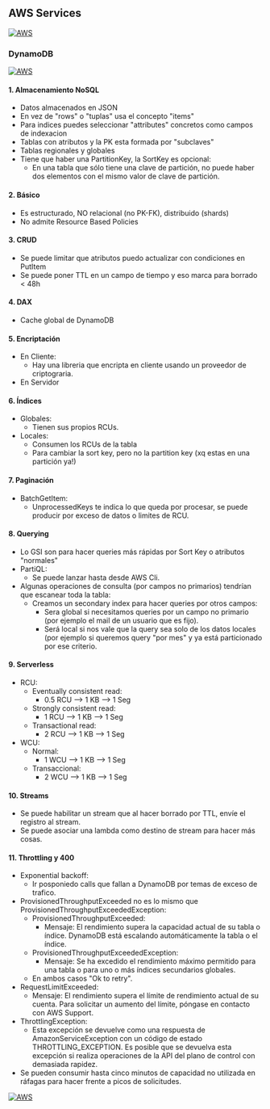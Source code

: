 ## AWS Services
[![AWS](https://img.shields.io/badge/AWS_Services-ff9900?style=for-the-badge&logo=amazon&logoColor=white&labelColor=101010)](https://github.com/Alberto-mt/AWS/blob/main/Apuntes_Servicios/index.md)

### DynamoDB
[![AWS](https://img.shields.io/badge/DynamoDB-c08a44?style=for-the-badge&logo=amazon&logoColor=white&labelColor=101010)](https://github.com/Alberto-mt/AWS/blob/main/Apuntes_Servicios/categories/DynamoDB.md)

#### 1. Almacenamiento NoSQL
- Datos almacenados en JSON
- En vez de "rows" o "tuplas" usa el concepto "items"
- Para indices puedes seleccionar "attributes" concretos como campos de indexacion
- Tablas con atributos y la PK esta formada por "subclaves"
- Tablas regionales y globales
- Tiene que haber una PartitionKey, la SortKey es opcional:
  - En una tabla que sólo tiene una clave de partición, no puede haber dos elementos con el mismo valor de clave de partición.
    
#### 2. Básico
- Es estructurado, NO relacional (no PK-FK), distribuido (shards)
- No admite Resource Based Policies
#### 3. CRUD
- Se puede limitar que atributos puedo actualizar con condiciones en PutItem
- Se puede poner TTL en un campo de tiempo y eso marca para borrado < 48h
  
#### 4. DAX
- Cache global de DynamoDB

#### 5. Encriptación
- En Cliente:
  - Hay una libreria que encripta en cliente usando un proveedor de criptograria.
- En Servidor
  
#### 6. Índices
- Globales:
  - Tienen sus propios RCUs.
- Locales:
  - Consumen los RCUs de la tabla
  - Para cambiar la sort key, pero no la partition key (xq estas en una partición ya!)
    
#### 7. Paginación
- BatchGetItem: 
  - UnprocessedKeys te indica lo que queda por procesar, se puede producir por exceso de datos o limites de RCU.
    
#### 8. Querying
- Lo GSI son para hacer queries más rápidas por Sort Key o atributos "normales"
- PartiQL:
  - Se puede lanzar hasta desde AWS Cli.
- Algunas operaciones de consulta (por campos no primarios) tendrían que escanear toda la tabla:
  - Creamos un secondary index para hacer queries por otros campos:
    - Sera global si necesitamos queries por un campo no primario (por ejemplo el mail de un usuario que es fijo).
    - Será local si nos vale que la query sea solo de los datos locales (por ejemplo si queremos query "por mes" y ya está particionado por ese criterio.

#### 9. Serverless
- RCU:
    - Eventually consistent read:
      - 0.5 RCU --> 1 KB --> 1 Seg 
    - Strongly consistent read:
        - 1 RCU --> 1 KB --> 1 Seg 
    - Transactional read:
        - 2 RCU --> 1 KB --> 1 Seg
- WCU:
  - Normal:
    - 1 WCU --> 1 KB --> 1 Seg 
  - Transaccional:
      - 2 WCU --> 1 KB --> 1 Seg
  
#### 10. Streams
- Se puede habilitar un stream que al hacer borrado por TTL, envíe el registro al stream.
- Se puede asociar una lambda como destino de stream para hacer más cosas.
  
#### 11. Throttling y 400
- Exponential backoff:
  - Ir posponiedo calls que fallan a DynamoDB por temas de exceso de trafico.
- ProvisionedThroughputExceeded no es lo mismo que ProvisionedThroughputExceededException:
  - ProvisionedThroughputExceeded:
    - Mensaje: El rendimiento supera la capacidad actual de su tabla o índice. DynamoDB está escalando automáticamente la tabla o el índice.
  - ProvisionedThroughputExceededException:
      - Mensaje: Se ha excedido el rendimiento máximo permitido para una tabla o para uno o más índices secundarios globales.
  - En ambos casos "Ok to retry".
- RequestLimitExceeded:
  - Mensaje: El rendimiento supera el límite de rendimiento actual de su cuenta. Para solicitar un aumento del límite, póngase en contacto con AWS Support.
- ThrottlingException:
  - Esta excepción se devuelve como una respuesta de AmazonServiceException con un código de estado THROTTLING_EXCEPTION. Es posible que se devuelva esta excepción si realiza operaciones de la API del plano de control con demasiada rapidez.
- Se pueden consumir hasta cinco minutos de capacidad no utilizada en ráfagas para hacer frente a picos de solicitudes.

[![AWS](https://img.shields.io/badge/DynamoDB-c08a44?style=for-the-badge&label=&#9650;&logoColor=white&labelColor=101010)](https://github.com/Alberto-mt/AWS/blob/main/Apuntes_Servicios/categories/DynamoDB.md)
